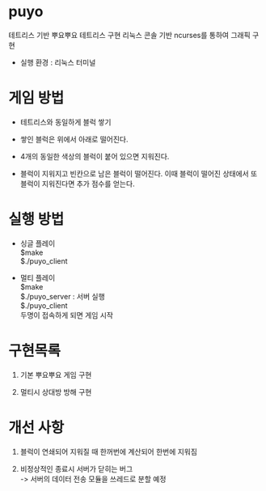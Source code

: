 # puyo
테트리스 기반 뿌요뿌요 테트리스 구현
리눅스 콘솔 기반 ncurses를 통하여 그래픽 구현

* 실행 환경 : 리눅스 터미널

# 게임 방법 
* 테트리스와 동일하게 블럭 쌓기

* 쌓인 블럭은 위에서 아래로 떨어진다.

* 4개의 동일한 색상의 블럭이 붙어 있으면 지워진다.

* 블럭이 지워지고 빈칸으로 남은 블럭이 떨어진다. 
  이때 블럭이 떨어진 상태에서 또 블럭이 지워진다면 추가 점수를 얻는다.
  
# 실행 방법
* 싱글 플레이   
  $make   
  $./puyo_client



* 멀티 플레이   
  $make   
  $./puyo_server : 서버 실행   
  $./puyo_client    
  두명이 접속하게  되면 게임 시작



# 구현목록
1. 기본 뿌요뿌요 게임 구현

2. 멀티시 상대방 방해 구현

# 개선 사항

1. 블럭이 연쇄되어 지워질 때 한꺼번에 계산되어 한번에 지워짐

2. 비정상적인 종료시 서버가 닫히는 버그   
  -> 서버의 데이터 전송 모듈을 쓰레드로 분할 예정
